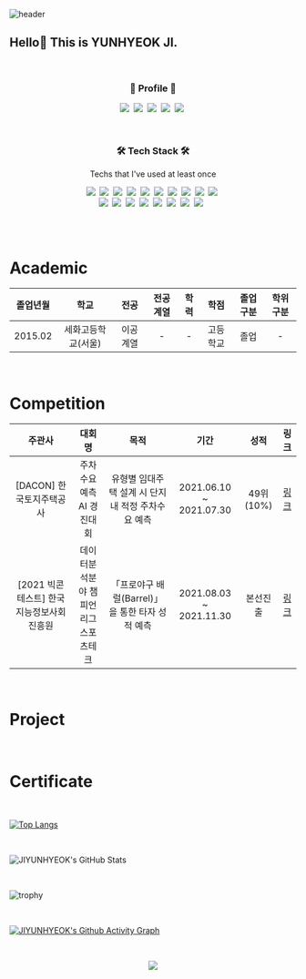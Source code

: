![header](https://capsule-render.vercel.app/api?type=waving&color=timeAuto&height=200&section=header&text=JI%20YUNHYEOK%20's%20GitHub&fontSize=60&animation=fadeIn)

<h2> Hello👋  This is YUNHYEOK JI. </h2>

<br>

<h3 align="center"> 🧸 Profile 🧸 </h3>
<p align="center">
  <a href="https://www.facebook.com/profile.php?id=100002164661658"><img src="https://img.shields.io/badge/Facebook-1877F2?style=flat-square&logo=Facebook&logoColor=white&link=https://www.facebook.com/profile.php?id=100002164661658"/></a>&nbsp
  <a href="https://www.instagram.com/zdbsgur/"><img src="https://img.shields.io/badge/Instagram-E4405F?style=flat-square&logo=Instagram&logoColor=white&link=https://www.instagram.com/zdbsgur/"/></a>&nbsp
  <a href="mailto:yhji1127@gmail.com"><img src="https://img.shields.io/badge/Gmail-d14836?style=flat-square&logo=Gmail&logoColor=white&link=yhji1127@gmail.com"/></a>&nbsp
  <a href="https://www.linkedin.com/in/%EC%9C%A4%ED%98%81-%EC%A7%80-29aaa2232/"><img src="https://img.shields.io/badge/-LinkedIn-blue?style=flat-square&logo=Linkedin&logoColor=white&link=https://www.linkedin.com/in/%EC%9C%A4%ED%98%81-%EC%A7%80-29aaa2232/"/></a>&nbsp
  <a href="https://velog.io/@yhji1127"><img src="https://img.shields.io/badge/Tech%20Blog-11B48A?style=flat-square&logo=Vimeo&logoColor=white&link=https://velog.io/@yhji1127"/></a>&nbsp
</p>

<br>

<h3 align="center"> 🛠 Tech Stack 🛠 </h3>

<p align="center"> Techs that I've used at least once </p>

<p align="center">
  <img src="https://img.shields.io/badge/Python-3766AB?style=flat-square&logo=Python&logoColor=white"/></a>&nbsp 
  <img src="https://img.shields.io/badge/Java-007396?style=flat-square&logo=Java&logoColor=white"/></a>&nbsp 
  <img src="https://img.shields.io/badge/C++-00599C?style=flat-square&logo=C%2B%2B&logoColor=white"/></a>&nbsp 
  <img src="https://img.shields.io/badge/C-A8B9CC?style=flat-square&logo=C&logoColor=white"/></a>&nbsp 
  <img src="https://img.shields.io/badge/Javascript-ffb13b?style=flat-square&logo=javascript&logoColor=white"/></a>&nbsp 
  <img src="https://img.shields.io/badge/tensorflow-FF6F00?style=flat-square&logo=tensorflow&logoColor=white"/>&nbsp 
  <img src="https://img.shields.io/badge/Pytorch-EE4C2C?style=flat-square&logo=Pytorch&logoColor=white"/>&nbsp
  <img src="https://img.shields.io/badge/SQL-4479A1?style=flat-square&logo=MySQL&logoColor=white"/>&nbsp
  <img src="https://img.shields.io/badge/Qgis-589632?style=flat-square&logo=Qgis&logoColor=white"/></a>&nbsp 
  <img src="https://img.shields.io/badge/Excel-217346?style=flat-square&logo=Microsoft Excel&logoColor=white"/></a>&nbsp 
  <br>
  <img src="https://img.shields.io/badge/Jupyter-F37626?style=flat-square&logo=Jupyter&logoColor=white"/></a>&nbsp 
  <img src="https://img.shields.io/badge/Google Colab-F9AB00?style=flat-square&logo=Google Colab&logoColor=white"/></a>&nbsp 
  <img src="https://img.shields.io/badge/PyCharm-000000?style=flat-square&logo=PyCharm&logoColor=white"/></a>&nbsp 
  <img src="https://img.shields.io/badge/VSCode-007ACC?style=flat-square&logo=Visual Studio Code&logoColor=white"/></a>&nbsp 
  <img src="https://img.shields.io/badge/aws-333664?style=flat-square&logo=amazon-aws&logoColor=white"/></a>&nbsp 
  <img src="https://img.shields.io/badge/Git-F05032?style=flat-square&logo=Git&logoColor=white"/></a>&nbsp
  <img src="https://img.shields.io/badge/GitHub-181717?style=flat-square&logo=GitHub&logoColor=white"/></a>&nbsp 
  <img src="https://img.shields.io/badge/Slack-4A154B?style=flat-square&logo=Slack&logoColor=white"/> </a>&nbsp 
</p>

<br>
<br>

# Academic
| 졸업년월 | 학교 | 전공 | 전공계열 | 학력 | 학점 | 졸업구분 | 학위구분 |
| :------: | :------: | :------: | :------: | :------: | :------: | :------: | :------: |
| 2015.02 | 세화고등학교(서울) | 이공계열 | - | - | 고등학교 | 졸업 | - |

<br>

# Competition
| 주관사 | 대회명 | 목적 | 기간 | 성적 | 링크 |
| :------: | :------: | :------: | :------: | :------: | :------: |
| [DACON] 한국토지주택공사 | 주차수요 예측 AI 경진대회 | 유형별 임대주택 설계 시 단지 내 적정 주차수요 예측 | 2021.06.10 ~ 2021.07.30 | 49위(10%) | [링크]() |
| [2021 빅콘테스트] 한국지능정보사회진흥원 | 데이터분석분야 챔피언리그 스포츠테크 | 「프로야구 배럴(Barrel)」 을 통한 타자 성적 예측 | 2021.08.03 ~ 2021.11.30 | 본선진출 | [링크]() |

<br>

# Project


<br>

# Certificate

<br>

[![Top Langs](https://github-readme-stats.vercel.app/api/top-langs/?username=JIYUNHYEOK&layout=compact&theme=dark&langs_count=5)](https://github.com/JIYUNHYEOK/github-readme-stats)

<br>

![JIYUNHYEOK's GitHub Stats](https://github-readme-stats.vercel.app/api?username=JIYUNHYEOK&show_icons=true&theme=dark)

<br>

![trophy](https://github-profile-trophy.vercel.app/?username=JIYUNHYEOK)

<br>

[![JIYUNHYEOK's Github Activity Graph](https://activity-graph.herokuapp.com/graph?username=JIYUNHYEOK&theme=redical)](https://github.com/JIYUNHYEOK/github-readme-activity-graph)

<br>

<p align="center">
  <a href="https://hits.seeyoufarm.com"><img src="https://hits.seeyoufarm.com/api/count/incr/badge.svg?url=https%3A%2F%2Fgithub.com%2FJIYUNHYEOK&count_bg=%23ED6DA3&title_bg=%2386757E&icon=github.svg&icon_color=%23E1DEDE&title=hits&edge_flat=false"/></a>
</p>

<br>


<!--
**JIYUNHYEOK/JIYUNHYEOK** is a ✨ _special_ ✨ repository because its `README.md` (this file) appears on your GitHub profile.

Here are some ideas to get you started:

- 🔭 I’m currently working on ...
- 🌱 I’m currently learning ...
- 👯 I’m looking to collaborate on ...
- 🤔 I’m looking for help with ...
- 💬 Ask me about ...
- 📫 How to reach me: ...
- 😄 Pronouns: ...
- ⚡ Fun fact: ...
-->
